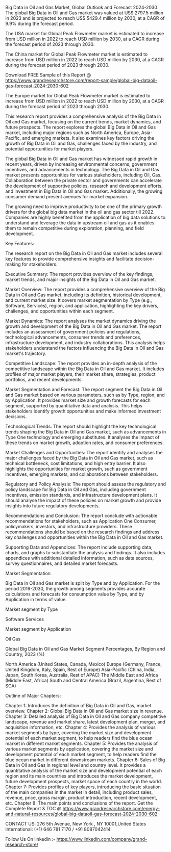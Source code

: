 Big Data in Oil and Gas Market, Global Outlook and Forecast 2024-2030
The global Big Data in Oil and Gas market was valued at US$ 2797.5 million in 2023 and is projected to reach US$ 5429.4 million by 2030, at a CAGR of 9.9% during the forecast period.

The USA market for Global Peak Flowmeter market is estimated to increase from USD million in 2022 to reach USD million by 2030, at a CAGR during the forecast period of 2023 through 2030.

The China market for Global Peak Flowmeter market is estimated to increase from USD million in 2022 to reach USD million by 2030, at a CAGR during the forecast period of 2023 through 2030.

Download FREE Sample of this Report @ https://www.grandresearchstore.com/report-sample/global-big-dataoil-gas-forecast-2024-2030-602

The Europe market for Global Peak Flowmeter market is estimated to increase from USD million in 2022 to reach USD million by 2030, at a CAGR during the forecast period of 2023 through 2030.

This research report provides a comprehensive analysis of the Big Data in Oil and Gas market, focusing on the current trends, market dynamics, and future prospects. The report explores the global Big Data in Oil and Gas market, including major regions such as North America, Europe, Asia-Pacific, and emerging markets. It also examines key factors driving the growth of Big Data in Oil and Gas, challenges faced by the industry, and potential opportunities for market players.

The global Big Data in Oil and Gas market has witnessed rapid growth in recent years, driven by increasing environmental concerns, government incentives, and advancements in technology. The Big Data in Oil and Gas market presents opportunities for various stakeholders, including Oil, Gas. Collaboration between the private sector and governments can accelerate the development of supportive policies, research and development efforts, and investment in Big Data in Oil and Gas market. Additionally, the growing consumer demand present avenues for market expansion.

The growing need to improve productivity to be one of the primary growth drivers for the global big data market in the oil and gas sector till 2022. Companies are highly benefited from the application of big data solutions to understand and leverage the data in upstream oil and gas as it enables them to remain competitive during exploration, planning, and field development.

Key Features:

The research report on the Big Data in Oil and Gas market includes several key features to provide comprehensive insights and facilitate decision-making for stakeholders.

Executive Summary: The report provides overview of the key findings, market trends, and major insights of the Big Data in Oil and Gas market.

Market Overview: The report provides a comprehensive overview of the Big Data in Oil and Gas market, including its definition, historical development, and current market size. It covers market segmentation by Type (e.g., Software, Services), region, and application, highlighting the key drivers, challenges, and opportunities within each segment.

Market Dynamics: The report analyses the market dynamics driving the growth and development of the Big Data in Oil and Gas market. The report includes an assessment of government policies and regulations, technological advancements, consumer trends and preferences, infrastructure development, and industry collaborations. This analysis helps stakeholders understand the factors influencing the Big Data in Oil and Gas market's trajectory.

Competitive Landscape: The report provides an in-depth analysis of the competitive landscape within the Big Data in Oil and Gas market. It includes profiles of major market players, their market share, strategies, product portfolios, and recent developments.

Market Segmentation and Forecast: The report segment the Big Data in Oil and Gas market based on various parameters, such as by Type, region, and by Application. It provides market size and growth forecasts for each segment, supported by quantitative data and analysis. This helps stakeholders identify growth opportunities and make informed investment decisions.

Technological Trends: The report should highlight the key technological trends shaping the Big Data in Oil and Gas market, such as advancements in Type One technology and emerging substitutes. It analyses the impact of these trends on market growth, adoption rates, and consumer preferences.

Market Challenges and Opportunities: The report identify and analyses the major challenges faced by the Big Data in Oil and Gas market, such as technical bottleneck, cost limitations, and high entry barrier. It also highlights the opportunities for market growth, such as government incentives, emerging markets, and collaborations between stakeholders.

Regulatory and Policy Analysis: The report should assess the regulatory and policy landscape for Big Data in Oil and Gas, including government incentives, emission standards, and infrastructure development plans. It should analyse the impact of these policies on market growth and provide insights into future regulatory developments.

Recommendations and Conclusion: The report conclude with actionable recommendations for stakeholders, such as Application One Consumer, policymakers, investors, and infrastructure providers. These recommendations should be based on the research findings and address key challenges and opportunities within the Big Data in Oil and Gas market.

Supporting Data and Appendices: The report include supporting data, charts, and graphs to substantiate the analysis and findings. It also includes appendices with additional detailed information, such as data sources, survey questionnaires, and detailed market forecasts.

Market Segmentation

Big Data in Oil and Gas market is split by Type and by Application. For the period 2019-2030, the growth among segments provides accurate calculations and forecasts for consumption value by Type, and by Application in terms of value.

Market segment by Type

Software
Services

Market segment by Application

Oil
Gas

Global Big Data in Oil and Gas Market Segment Percentages, By Region and Country, 2023 (%)

North America (United States, Canada, Mexico)
Europe (Germany, France, United Kingdom, Italy, Spain, Rest of Europe)
Asia-Pacific (China, India, Japan, South Korea, Australia, Rest of APAC)
The Middle East and Africa (Middle East, Africa)
South and Central America (Brazil, Argentina, Rest of SCA)

Outline of Major Chapters:

Chapter 1: Introduces the definition of Big Data in Oil and Gas, market overview.
Chapter 2: Global Big Data in Oil and Gas market size in revenue.
Chapter 3: Detailed analysis of Big Data in Oil and Gas company competitive landscape, revenue and market share, latest development plan, merger, and acquisition information, etc.
Chapter 4: Provides the analysis of various market segments by type, covering the market size and development potential of each market segment, to help readers find the blue ocean market in different market segments.
Chapter 5: Provides the analysis of various market segments by application, covering the market size and development potential of each market segment, to help readers find the blue ocean market in different downstream markets.
Chapter 6: Sales of Big Data in Oil and Gas in regional level and country level. It provides a quantitative analysis of the market size and development potential of each region and its main countries and introduces the market development, future development prospects, market space of each country in the world.
Chapter 7: Provides profiles of key players, introducing the basic situation of the main companies in the market in detail, including product sales, revenue, price, gross margin, product introduction, recent development, etc.
Chapter 8: The main points and conclusions of the report.
Get the Complete Report & TOC @ https://www.grandresearchstore.com/energy-and-natural-resources/global-big-dataoil-gas-forecast-2024-2030-602

CONTACT US:
276 5th Avenue, New York , NY 10001,United States
International: (+1) 646 781 7170 / +91 8087042414

Follow Us On linkedin :- https://www.linkedin.com/company/grand-research-store/
